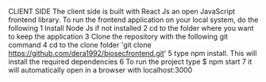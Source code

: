 CLIENT SIDE
The client side is built with React Js an open JavaScript frontend library.
To run the frontend application on your local system, do the following
1 Install Node Js if not installed
2 cd to the folder where you want to keep the application
3 Clone the repository with the following git command
4 cd to the clone folder 'git clone https://github.com/dera1992/biosecfrontend.git'
5 type npm install. This will install the required dependencies
6 To run the project type $ npm start
7 it will automatically open in a browser with localhost:3000

